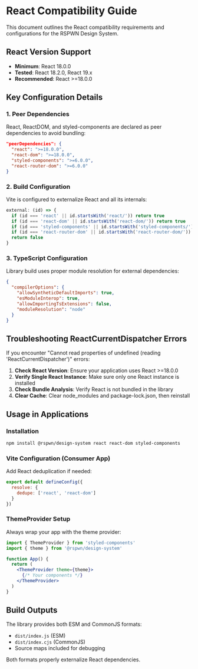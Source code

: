 # React Compatibility Guide

This document outlines the React compatibility requirements and configurations for the RSPWN Design System.

## React Version Support

- **Minimum**: React 18.0.0
- **Tested**: React 18.2.0, React 19.x
- **Recommended**: React >=18.0.0

## Key Configuration Details

### 1. Peer Dependencies
React, ReactDOM, and styled-components are declared as peer dependencies to avoid bundling:

```json
"peerDependencies": {
  "react": ">=18.0.0",
  "react-dom": ">=18.0.0",
  "styled-components": ">=6.0.0",
  "react-router-dom": ">=6.0.0"
}
```

### 2. Build Configuration
Vite is configured to externalize React and all its internals:

```javascript
external: (id) => {
  if (id === 'react' || id.startsWith('react/')) return true
  if (id === 'react-dom' || id.startsWith('react-dom/')) return true
  if (id === 'styled-components' || id.startsWith('styled-components/')) return true
  if (id === 'react-router-dom' || id.startsWith('react-router-dom/')) return true
  return false
}
```

### 3. TypeScript Configuration
Library build uses proper module resolution for external dependencies:

```json
{
  "compilerOptions": {
    "allowSyntheticDefaultImports": true,
    "esModuleInterop": true,
    "allowImportingTsExtensions": false,
    "moduleResolution": "node"
  }
}
```

## Troubleshooting ReactCurrentDispatcher Errors

If you encounter "Cannot read properties of undefined (reading 'ReactCurrentDispatcher')" errors:

1. **Check React Version**: Ensure your application uses React >=18.0.0
2. **Verify Single React Instance**: Make sure only one React instance is installed
3. **Check Bundle Analysis**: Verify React is not bundled in the library
4. **Clear Cache**: Clear node_modules and package-lock.json, then reinstall

## Usage in Applications

### Installation
```bash
npm install @rspwn/design-system react react-dom styled-components
```

### Vite Configuration (Consumer App)
Add React deduplication if needed:
```javascript
export default defineConfig({
  resolve: {
    dedupe: ['react', 'react-dom']
  }
})
```

### ThemeProvider Setup
Always wrap your app with the theme provider:
```jsx
import { ThemeProvider } from 'styled-components'
import { theme } from '@rspwn/design-system'

function App() {
  return (
    <ThemeProvider theme={theme}>
      {/* Your components */}
    </ThemeProvider>
  )
}
```

## Build Outputs

The library provides both ESM and CommonJS formats:
- `dist/index.js` (ESM)
- `dist/index.cjs` (CommonJS)
- Source maps included for debugging

Both formats properly externalize React dependencies.